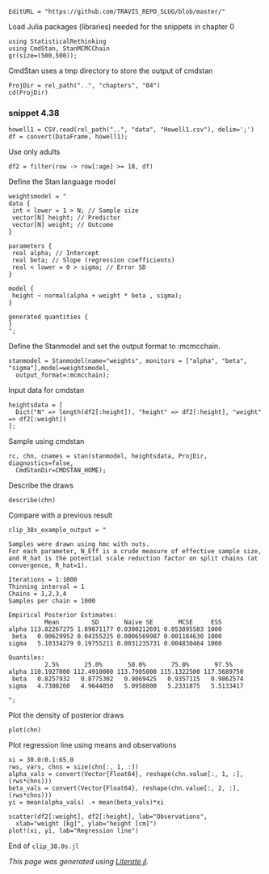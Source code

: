 ```@meta
EditURL = "https://github.com/TRAVIS_REPO_SLUG/blob/master/"
```

Load Julia packages (libraries) needed  for the snippets in chapter 0

```@example clip-38.0s
using StatisticalRethinking
using CmdStan, StanMCMCChain
gr(size=(500,500));
```

CmdStan uses a tmp directory to store the output of cmdstan

```@example clip-38.0s
ProjDir = rel_path("..", "chapters", "04")
cd(ProjDir)
```

### snippet 4.38

```@example clip-38.0s
howell1 = CSV.read(rel_path("..", "data", "Howell1.csv"), delim=';')
df = convert(DataFrame, howell1);
```

Use only adults

```@example clip-38.0s
df2 = filter(row -> row[:age] >= 18, df)
```

Define the Stan language model

```@example clip-38.0s
weightsmodel = "
data {
 int < lower = 1 > N; // Sample size
 vector[N] height; // Predictor
 vector[N] weight; // Outcome
}

parameters {
 real alpha; // Intercept
 real beta; // Slope (regression coefficients)
 real < lower = 0 > sigma; // Error SD
}

model {
 height ~ normal(alpha + weight * beta , sigma);
}

generated quantities {
}
";
```

Define the Stanmodel and set the output format to :mcmcchain.

```@example clip-38.0s; continued = true
stanmodel = Stanmodel(name="weights", monitors = ["alpha", "beta", "sigma"],model=weightsmodel,
  output_format=:mcmcchain);
```

Input data for cmdstan

```@example clip-38.0s
heightsdata = [
  Dict("N" => length(df2[:height]), "height" => df2[:height], "weight" => df2[:weight])
];
```

Sample using cmdstan

```@example clip-38.0s; continued = true
rc, chn, cnames = stan(stanmodel, heightsdata, ProjDir, diagnostics=false,
  CmdStanDir=CMDSTAN_HOME);
```

Describe the draws

```@example clip-38.0s
describe(chn)
```

Compare with a previous result

```@example clip-38.0s
clip_38s_example_output = "

Samples were drawn using hmc with nuts.
For each parameter, N_Eff is a crude measure of effective sample size,
and R_hat is the potential scale reduction factor on split chains (at
convergence, R_hat=1).

Iterations = 1:1000
Thinning interval = 1
Chains = 1,2,3,4
Samples per chain = 1000

Empirical Posterior Estimates:
          Mean         SD       Naive SE       MCSE     ESS
alpha 113.82267275 1.89871177 0.0300212691 0.053895503 1000
 beta   0.90629952 0.04155225 0.0006569987 0.001184630 1000
sigma   5.10334279 0.19755211 0.0031235731 0.004830464 1000

Quantiles:
          2.5%       25.0%       50.0%       75.0%       97.5%
alpha 110.1927000 112.4910000 113.7905000 115.1322500 117.5689750
 beta   0.8257932   0.8775302   0.9069425   0.9357115   0.9862574
sigma   4.7308260   4.9644050   5.0958800   5.2331875   5.5133417

";
```

Plot the density of posterior draws

```@example clip-38.0s
plot(chn)
```

Plot regression line using means and observations

```@example clip-38.0s
xi = 30.0:0.1:65.0
rws, vars, chns = size(chn[:, 1, :])
alpha_vals = convert(Vector{Float64}, reshape(chn.value[:, 1, :], (rws*chns)))
beta_vals = convert(Vector{Float64}, reshape(chn.value[:, 2, :], (rws*chns)))
yi = mean(alpha_vals) .+ mean(beta_vals)*xi

scatter(df2[:weight], df2[:height], lab="Observations",
  xlab="weight [kg]", ylab="height [cm]")
plot!(xi, yi, lab="Regression line")
```

End of `clip_38.0s.jl`

*This page was generated using [Literate.jl](https://github.com/fredrikekre/Literate.jl).*

